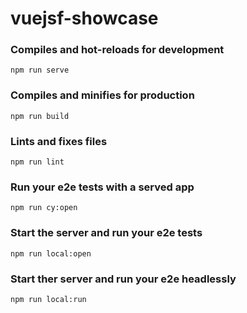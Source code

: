 # vuejsf-showcase

### Compiles and hot-reloads for development
```
npm run serve
```

### Compiles and minifies for production
```
npm run build
```
### Lints and fixes files
```
npm run lint
```

### Run your e2e tests with a served app
```
npm run cy:open

```
### Start the server and run your e2e tests
```
npm run local:open
```
### Start ther server and run your e2e headlessly
```
npm run local:run
```





